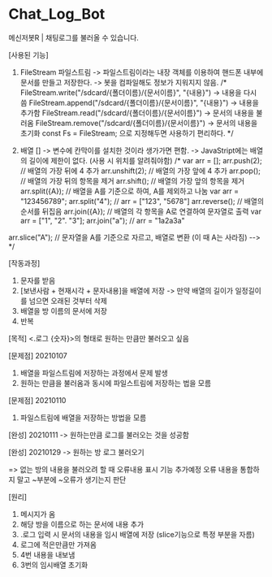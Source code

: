 # Chat_Log_Bot
메신저봇R | 채팅로그를 불러올 수 있습니다.

[사용된 기능]

1. FileStream 파일스트림
-> 파일스트림이라는 내장 객체를 이용하여 핸드폰 내부에 문서를 만들고 저장한다.
-> 봇을 컴파일해도 정보가 지워지지 않음.
/*
FileStream.write("/sdcard/{폴더이름}/{문서이름}", "{내용}")    -> 내용을 다시 씀
FileStream.append("/sdcard/{폴더이름}/{문서이름}", "{내용}")   -> 내용을 추가함
FileStream.read("/sdcard/{폴더이름}/{문서이름}")               -> 문서의 내용을 불러옴
FileStream.remove("/sdcard/{폴더이름}/{문서이름}")             -> 문서의 내용을 초기화
const Fs = FileStream; 으로 지정해두면 사용하기 편리하다.
*/

2. 배열 []
-> 변수에 칸막이를 설치한 것이라 생가가면 편함.
-> JavaStript에는 배열의 길이에 제한이 없다. (사용 시 위치를 알려줘야함)
/*
var arr = [];
arr.push(2);      // 배열의 가장 뒤에 4 추가
arr.unshift(2);   // 배열의 가장 앞에 4 추가
arr.pop();        // 배열의 가장 뒤의 항목을 제거
arr.shift();      // 배열의 가장 앞의 항목을 제거
arr.split({A});   // 배열을 A를 기준으로 하여, A를 제외하고 나눔
                   var arr = "123456789";
                   arr.split("4"); // arr = ["123", "5678"]
arr.reverse();    // 배열의 순서를 뒤집음
arr.join({A});    // 배열의 각 항목을 A로 연결하여 문자열로 출력
                   var arr = ["1", "2". "3"];
                   arr.join("a"); // arr = "1a2a3a"
                   
arr.slice("A");   // 문자열을 A를 기준으로 자르고, 배열로 변환 (이 때 A는 사라짐) --> 
*/


[작동과정]
1. 문자를 받음
2. [보낸사람 + 현재시각 + 문자내용]을 배열에 저장       -> 만약 배열의 길이가 일정길이를 넘으면 오래된 것부터 삭제
3. 배열을 방 이름의 문서에 저장
4. 반복

[목적]
<.로그 {숫자}>의 형태로 원하는 만큼만 불러오고 싶음

[문제점] 20210107
1. 배열을 파일스트림에 저장하는 과정에서 문제 발생
2. 원하는 만큼을 불러옴과 동시에 파일스트림에 저장하는 법을 모름

[문제점] 20210110
1. 파일스트림에 배열을 저장하는 방법을 모름

[완성] 20210111
-> 원하는만큼 로그를 불러오는 것을 성공함

[완성] 20210129
-> 원하는 방 로그 불러오기 

=> 없는 방의 내용을 불러오려 할 때 오류내용 표시 기능 추가예정
오류 내용을 통합하지 말고 ~부분에 ~오류가 생기는지 판단


[원리]
1. 메시지가 옴
2. 해당 방을 이름으로 하는 문서에 내용 추가
3. .로그 입력 시 문서의 내용을 임시 배열에 저장 (slice기능으로 특정 부분을 자름)
4. 로그에 적은만큼만 가져옴
5. 4번 내용을 내보냄
6. 3번의 임시배열 초기화
